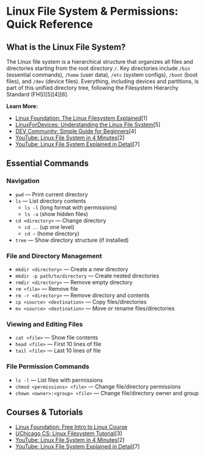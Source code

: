 # Linux File System & Permissions: Quick Reference

## What is the Linux File System?

The Linux file system is a hierarchical structure that organizes all files and directories starting from the root directory `/`. Key directories include `/bin` (essential commands), `/home` (user data), `/etc` (system configs), `/boot` (boot files), and `/dev` (device files). Everything, including devices and partitions, is part of this unified directory tree, following the Filesystem Hierarchy Standard (FHS)[5][4][6].

**Learn More:**
- [Linux Foundation: The Linux Filesystem Explained](https://www.linuxfoundation.org/blog/blog/classic-sysadmin-the-linux-filesystem-explained)[1]
- [LinuxForDevices: Understanding the Linux File System](https://www.linuxfordevices.com/tutorials/linux-file-system)[5]
- [DEV Community: Simple Guide for Beginners](https://dev.to/davidmm1707/the-linux-file-system-a-simple-guide-for-beginners-3jao)[4]
- [YouTube: Linux File System in 4 Minutes](https://www.youtube.com/watch?v=995-SYn6960)[2]
- [YouTube: Linux File System Explained in Detail](https://www.youtube.com/watch?v=WbEHpl_W4pI)[7]

## Essential Commands

### Navigation

- `pwd` — Print current directory
- `ls` — List directory contents  
  - `ls -l` (long format with permissions)  
  - `ls -a` (show hidden files)
- `cd <directory>` — Change directory  
  - `cd ..` (up one level)  
  - `cd ~` (home directory)
- `tree` — Show directory structure (if installed)

### File and Directory Management

- `mkdir <directory>` — Create a new directory
- `mkdir -p path/to/directory` — Create nested directories
- `rmdir <directory>` — Remove empty directory
- `rm <file>` — Remove file
- `rm -r <directory>` — Remove directory and contents
- `cp <source> <destination>` — Copy files/directories
- `mv <source> <destination>` — Move or rename files/directories

### Viewing and Editing Files

- `cat <file>` — Show file contents
- `head <file>` — First 10 lines of file
- `tail <file>` — Last 10 lines of file

### File Permission Commands

- `ls -l` — List files with permissions
- `chmod <permissions> <file>` — Change file/directory permissions
- `chown <owner>:<group> <file>` — Change file/directory owner and group

## Courses & Tutorials

- [Linux Foundation: Free Intro to Linux Course](https://www.linuxfoundation.org/learn/intro-to-linux/)
- [UChicago CS: Linux Filesystem Tutorial](https://uchicago-cs.github.io/student-resource-guide/tutorials/linux-filesystem.html)[3]
- [YouTube: Linux File System in 4 Minutes](https://www.youtube.com/watch?v=995-SYn6960)[2]
- [YouTube: Linux File System Explained in Detail](https://www.youtube.com/watch?v=WbEHpl_W4pI)[7]

